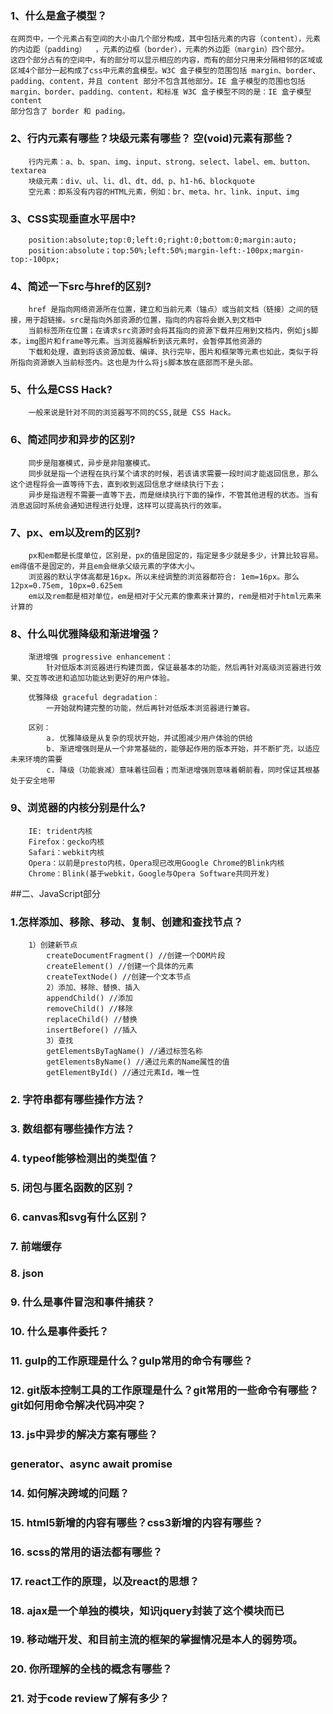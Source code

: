 ### 1、什么是盒子模型？
    在网页中，一个元素占有空间的大小由几个部分构成，其中包括元素的内容（content），元素的内边距（padding）  ，元素的边框（border），元素的外边距（margin）四个部分。
    这四个部分占有的空间中，有的部分可以显示相应的内容，而有的部分只用来分隔相邻的区域或区域4个部分一起构成了css中元素的盒模型。W3C 盒子模型的范围包括 margin、border、
    padding、content，并且 content 部分不包含其他部分。IE 盒子模型的范围也包括 margin、border、padding、content，和标准 W3C 盒子模型不同的是：IE 盒子模型content 
    部分包含了 border 和 pading。

### 2、行内元素有哪些？块级元素有哪些？ 空(void)元素有那些？
        行内元素：a、b、span、img、input、strong、select、label、em、button、textarea
        块级元素：div、ul、li、dl、dt、dd、p、h1-h6、blockquote
        空元素：即系没有内容的HTML元素，例如：br、meta、hr、link、input、img


###     <p style="">3、CSS实现垂直水平居中?</p>
        position:absolute;top:0;left:0;right:0;bottom:0;margin:auto;
        position:absolute；top:50%;left:50%;margin-left:-100px;margin-top:-100px;

###    4、简述一下src与href的区别?
        href 是指向网络资源所在位置，建立和当前元素（锚点）或当前文档（链接）之间的链接，用于超链接。src是指向外部资源的位置，指向的内容将会嵌入到文档中
        当前标签所在位置；在请求src资源时会将其指向的资源下载并应用到文档内，例如js脚本，img图片和frame等元素。当浏览器解析到该元素时，会暂停其他资源的
        下载和处理，直到将该资源加载、编译、执行完毕，图片和框架等元素也如此，类似于将所指向资源嵌入当前标签内。这也是为什么将js脚本放在底部而不是头部。

###    5、什么是CSS Hack?
        一般来说是针对不同的浏览器写不同的CSS,就是 CSS Hack。

###    6、简述同步和异步的区别?
        同步是阻塞模式，异步是非阻塞模式。
        同步就是指一个进程在执行某个请求的时候，若该请求需要一段时间才能返回信息，那么这个进程将会一直等待下去，直到收到返回信息才继续执行下去；
        异步是指进程不需要一直等下去，而是继续执行下面的操作，不管其他进程的状态。当有消息返回时系统会通知进程进行处理，这样可以提高执行的效率。

###    7、px、em以及rem的区别?
        px和em都是长度单位，区别是，px的值是固定的，指定是多少就是多少，计算比较容易。em得值不是固定的，并且em会继承父级元素的字体大小。
        浏览器的默认字体高都是16px。所以未经调整的浏览器都符合: 1em=16px。那么12px=0.75em, 10px=0.625em
        em以及rem都是相对单位，em是相对于父元素的像素来计算的，rem是相对于html元素来计算的

###    8、什么叫优雅降级和渐进增强？
        渐进增强 progressive enhancement：
            针对低版本浏览器进行构建页面，保证最基本的功能，然后再针对高级浏览器进行效果、交互等改进和追加功能达到更好的用户体验。
        
        优雅降级 graceful degradation：
            一开始就构建完整的功能，然后再针对低版本浏览器进行兼容。
        
        区别：
            a. 优雅降级是从复杂的现状开始，并试图减少用户体验的供给
            b. 渐进增强则是从一个非常基础的，能够起作用的版本开始，并不断扩充，以适应未来环境的需要
            c. 降级（功能衰减）意味着往回看；而渐进增强则意味着朝前看，同时保证其根基处于安全地带

###    9、浏览器的内核分别是什么?
        IE: trident内核
        Firefox：gecko内核
        Safari：webkit内核
        Opera：以前是presto内核，Opera现已改用Google Chrome的Blink内核
        Chrome：Blink(基于webkit，Google与Opera Software共同开发)

##二、JavaScript部分
###    1.怎样添加、移除、移动、复制、创建和查找节点？
        1）创建新节点
            createDocumentFragment() //创建一个DOM片段
            createElement() //创建一个具体的元素
            createTextNode() //创建一个文本节点
            2）添加、移除、替换、插入
            appendChild() //添加
            removeChild() //移除
            replaceChild() //替换
            insertBefore() //插入
            3）查找
            getElementsByTagName() //通过标签名称
            getElementsByName() //通过元素的Name属性的值
            getElementById() //通过元素Id，唯一性
    
###     2. 字符串都有哪些操作方法？
###     3. 数组都有哪些操作方法？
###     4. typeof能够检测出的类型值？
###     5. 闭包与匿名函数的区别？
###     6. canvas和svg有什么区别？
###     7. 前端缓存
###     8. json
###     9. 什么是事件冒泡和事件捕获？
###     10. 什么是事件委托？
###     11. gulp的工作原理是什么？gulp常用的命令有哪些？
###     12. git版本控制工具的工作原理是什么？git常用的一些命令有哪些？git如何用命令解决代码冲突？
###     13. js中异步的解决方案有哪些？
###         generator、async await promise
###     14.  如何解决跨域的问题？
###     15. html5新增的内容有哪些？css3新增的内容有哪些？
###     16. scss的常用的语法都有哪些？
###     17. react工作的原理，以及react的思想？
###     18. ajax是一个单独的模块，知识jquery封装了这个模块而已
###     19. 移动端开发、和目前主流的框架的掌握情况是本人的弱势项。
###     20. 你所理解的全栈的概念有哪些？
###     21. 对于code review了解有多少？
